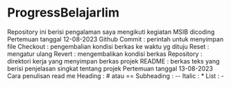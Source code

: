 # ProgressBelajarIim
Repository ini berisi pengalaman saya mengikuti kegiatan MSIB dicoding 
Pertemuan tanggal 12-08-2023 
Github
Commit : perintah untuk menyimpan file
Checkout : pengembalian kondisi berkas ke waktu yg dituju
Reset : mengatur ulang
Revert : mengembalikan kondisi berkas
Repository : direktori kerja yang menyimpan berkas projek
README : berkas teks yang berisi penjelasan singkat tentang projek 
Pertemuan tanggal 13-08-2023
Cara penulisan read me
Heading : # atau ==
Subheading : --
Italic : *
List : -




